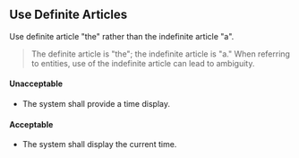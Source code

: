 ## Use Definite Articles

Use definite article "the" rather than the indefinite article "a".

> The definite article is "the"; the indefinite article is "a." When referring to entities, use of the indefinite article can lead to ambiguity.

#### Unacceptable

- The system shall provide a time display.

#### Acceptable

- The system shall display the current time. 
